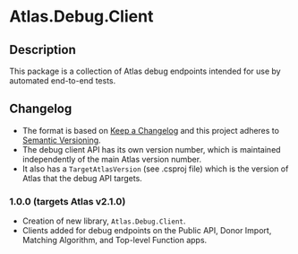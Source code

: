 ﻿# Atlas.Debug.Client

## Description
This package is a collection of Atlas debug endpoints intended for use by automated end-to-end tests.

## Changelog
- The format is based on [Keep a Changelog](https://keepachangelog.com/en/1.0.0/) and this project adheres to [Semantic Versioning](https://semver.org/spec/v2.0.0.html).
- The debug client API has its own version number, which is maintained independently of the main Atlas version number.
- It also has a `TargetAtlasVersion` (see .csproj file) which is the version of Atlas that the debug API targets.

### 1.0.0 (targets Atlas v2.1.0)
* Creation of new library, `Atlas.Debug.Client`.
* Clients added for debug endpoints on the Public API, Donor Import, Matching Algorithm, and Top-level Function apps.